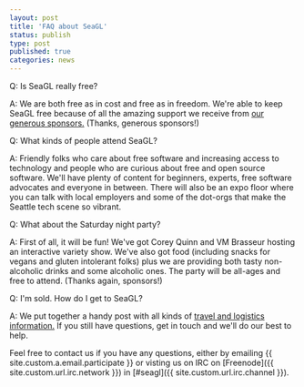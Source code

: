 ```yaml
---
layout: post
title: 'FAQ about SeaGL'
status: publish
type: post
published: true
categories: news
---
```


Q: Is SeaGL really free? 

A: We are both free as in cost and free as in freedom. We're able to keep SeaGL free because of all the amazing support we receive from [our generous sponsors.](http://seagl.org/sponsors/2016.html) (Thanks, generous sponsors!)

Q: What kinds of people attend SeaGL? 

A: Friendly folks who care about free software and increasing access to technology and people who are curious about free and open source software. We'll have plenty of content for beginners, experts, free software advocates and everyone in between. There will also be an expo floor where you can talk with local employers and some of the dot-orgs that make the Seattle tech scene so vibrant. 

Q: What about the Saturday night party?

A: First of all, it will be fun! We've got Corey Quinn and VM Brasseur hosting an interactive variety show. We've also got food (including snacks for vegans and gluten intolerant folks) plus we are providing both tasty non-alcoholic drinks and some alcoholic ones. The party will be all-ages and free to attend. (Thanks again, sponsors!)

Q: I'm sold. How do I get to SeaGL? 

A: We put together a handy post with all kinds of [travel and logistics information.](http://seagl.org/news/2016/09/19/logistics-post.html) If you still have questions, get in touch and we'll do our best to help. 

Feel free to contact us if you have any questions, either by
emailing {{ site.custom.a.email.participate }}
or visting us on IRC on
[Freenode]({{ site.custom.url.irc.network }}) in
[#seagl]({{ site.custom.url.irc.channel }}). 


